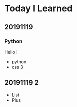 # Today I Learned 

## 20191119

### Python

Hello !

* python
* css 3


## 20191119 2
* List
* Plus
